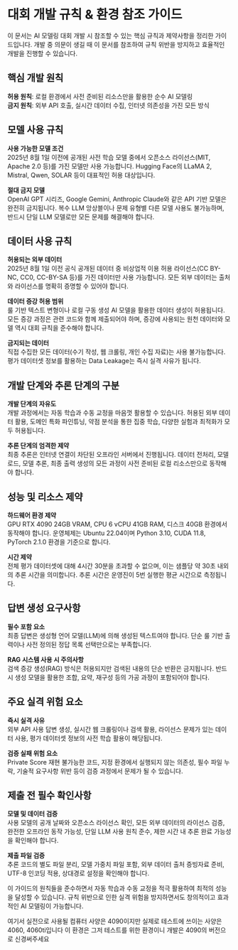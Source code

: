 # 대회 개발 규칙 & 환경 참조 가이드

이 문서는 AI 모델링 대회 개발 시 참조할 수 있는 핵심 규칙과 제약사항을 정리한 가이드입니다. 개발 중 의문이 생길 때 이 문서를 참조하여 규칙 위반을 방지하고 효율적인 개발을 진행할 수 있습니다.

## 핵심 개발 원칙

**허용 원칙**: 로컬 환경에서 사전 준비된 리소스만을 활용한 순수 AI 모델링  
**금지 원칙**: 외부 API 호출, 실시간 데이터 수집, 인터넷 의존성을 가진 모든 방식

## 모델 사용 규칙

**사용 가능한 모델 조건**  
2025년 8월 1일 이전에 공개된 사전 학습 모델 중에서 오픈소스 라이선스(MIT, Apache 2.0 등)를 가진 모델만 사용 가능합니다. Hugging Face의 LLaMA 2, Mistral, Qwen, SOLAR 등이 대표적인 허용 대상입니다.

**절대 금지 모델**  
OpenAI GPT 시리즈, Google Gemini, Anthropic Claude와 같은 API 기반 모델은 완전히 금지됩니다. 복수 LLM 앙상블이나 문제 유형별 다른 모델 사용도 불가능하며, 반드시 단일 LLM 모델로만 모든 문제를 해결해야 합니다.

## 데이터 사용 규칙

**허용되는 외부 데이터**  
2025년 8월 1일 이전 공식 공개된 데이터 중 비상업적 이용 허용 라이선스(CC BY-NC, CC0, CC-BY-SA 등)를 가진 데이터만 사용 가능합니다. 모든 외부 데이터는 출처와 라이선스를 명확히 증명할 수 있어야 합니다.

**데이터 증강 허용 범위**  
룰 기반 텍스트 변형이나 로컬 구동 생성 AI 모델을 활용한 데이터 생성이 허용됩니다. 모든 증강 과정은 관련 코드와 함께 제출되어야 하며, 증강에 사용되는 원천 데이터와 모델 역시 대회 규칙을 준수해야 합니다.

**금지되는 데이터**  
직접 수집한 모든 데이터(수기 작성, 웹 크롤링, 개인 수집 자료)는 사용 불가능합니다. 평가 데이터셋 정보를 활용하는 Data Leakage는 즉시 실격 사유가 됩니다.

## 개발 단계와 추론 단계의 구분

**개발 단계의 자유도**  
개발 과정에서는 자동 학습과 수동 교정을 마음껏 활용할 수 있습니다. 허용된 외부 데이터 활용, 도메인 특화 파인튜닝, 약점 분석을 통한 집중 학습, 다양한 실험과 최적화가 모두 허용됩니다.

**추론 단계의 엄격한 제약**  
최종 추론은 인터넷 연결이 차단된 오프라인 서버에서 진행됩니다. 데이터 전처리, 모델 로드, 모델 추론, 최종 출력 생성의 모든 과정이 사전 준비된 로컬 리소스만으로 동작해야 합니다.

## 성능 및 리소스 제약

**하드웨어 환경 제약**  
GPU RTX 4090 24GB VRAM, CPU 6 vCPU 41GB RAM, 디스크 40GB 환경에서 동작해야 합니다. 운영체제는 Ubuntu 22.04이며 Python 3.10, CUDA 11.8, PyTorch 2.1.0 환경을 기준으로 합니다.

**시간 제약**  
전체 평가 데이터셋에 대해 4시간 30분을 초과할 수 없으며, 이는 샘플당 약 30초 내외의 추론 시간을 의미합니다. 추론 시간은 운영진이 5번 실행한 평균 시간으로 측정됩니다.

## 답변 생성 요구사항

**필수 포함 요소**  
최종 답변은 생성형 언어 모델(LLM)에 의해 생성된 텍스트여야 합니다. 단순 룰 기반 출력이나 사전 정의된 정답 목록 선택만으로는 부족합니다.

**RAG 시스템 사용 시 주의사항**  
검색 증강 생성(RAG) 방식은 허용되지만 검색된 내용의 단순 반환은 금지됩니다. 반드시 생성 모델을 활용한 조합, 요약, 재구성 등의 가공 과정이 포함되어야 합니다.

## 주요 실격 위험 요소

**즉시 실격 사유**  
외부 API 사용 답변 생성, 실시간 웹 크롤링이나 검색 활용, 라이선스 문제가 있는 데이터 사용, 평가 데이터셋 정보의 사전 학습 활용이 해당됩니다.

**검증 실패 위험 요소**  
Private Score 재현 불가능한 코드, 지정 환경에서 실행되지 않는 의존성, 필수 파일 누락, 기술적 요구사항 위반 등이 검증 과정에서 문제가 될 수 있습니다.

## 제출 전 필수 확인사항

**모델 및 데이터 검증**  
사용 모델의 공개 날짜와 오픈소스 라이선스 확인, 모든 외부 데이터의 라이선스 검증, 완전한 오프라인 동작 가능성, 단일 LLM 사용 원칙 준수, 제한 시간 내 추론 완료 가능성을 확인해야 합니다.

**제출 파일 검증**  
추론 코드의 별도 파일 분리, 모델 가중치 파일 포함, 외부 데이터 출처 증빙자료 준비, UTF-8 인코딩 적용, 상대경로 설정을 확인해야 합니다.

이 가이드의 원칙들을 준수하면서 자동 학습과 수동 교정을 적극 활용하여 최적의 성능을 달성할 수 있습니다. 규칙 위반으로 인한 실격 위험을 방지하면서도 창의적이고 효과적인 AI 모델링이 가능합니다.

여기서 실전으로 사용될 컴퓨터 사양은 4090이지만
실제로 테스트에 쓰이는 사양은 4060, 4060ti입니다
이 환경은 그저 테스트를 위한 환경이니 개발은 4090의 버전으로 신경써주세요